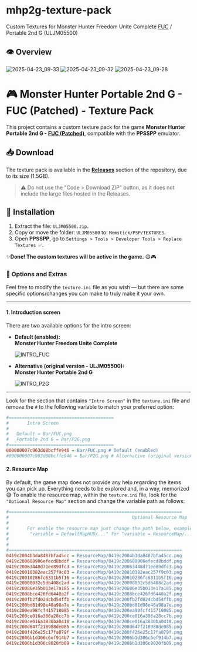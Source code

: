 # mhp2g-texture-pack
Custom Textures for Monster Hunter Freedom Unite Complete [FUC](https://fucomplete.github.io/) / Portable 2nd G (ULJM05500)

## 👁️ Overview
![2025-04-23_09-33](https://github.com/user-attachments/assets/44517f1c-cd21-4334-af4f-5e3bd6ccc194)
![2025-04-23_09-32](https://github.com/user-attachments/assets/ab3fba51-0b30-45b7-8685-21ec241c200f)
![2025-04-23_09-28](https://github.com/user-attachments/assets/23c55a39-171a-4b03-8493-d5691f0b9e34)

# 🎮 Monster Hunter Portable 2nd G - FUC (Patched) - Texture Pack
This project contains a custom texture pack for the game **Monster Hunter Portable 2nd G - [FUC (Patched)](https://fucomplete.github.io/)**, compatible with the **PPSSPP** emulator.

## 📥 Download
The texture pack is available in the [**Releases**](../../releases) section of the repository, due to its size (1.5GB).

> ⚠️ Do not use the "Code > Download ZIP" button, as it does not include the large files hosted in the Releases.



## 🧾 Installation

1. Extract the file: `ULJM05500.zip`.
2. Copy or move the folder: `ULJM05500` to: `Memstick/PSP/TEXTURES`.
3. Open **PPSSPP**, go to `Settings > Tools > Developer Tools > Replace Textures ✅`.

✨**Done! The custom textures will be active in the game.** 😄🎮



### 🎨 Options and Extras

Feel free to modify the `texture.ini` file as you wish — but there are some specific options/changes you can make to truly make it your own.

---

#### 1. Introduction screen

There are two available options for the intro screen:

- **Default (enabled):**  
  **Monster Hunter Freedom Unite Complete**

  ![INTRO_FUC](https://github.com/user-attachments/assets/3f51664f-812d-4920-aad3-17077dd1bca2)

- **Alternative (original version - ULJM05500):**  
  **Monster Hunter Portable 2nd G**

  ![INTRO_P2G](https://github.com/user-attachments/assets/d87707d7-670f-4665-827f-3b81d47bf5c2)

***

Look for the section that contains `"Intro Screen"` in the `texture.ini` file and remove the `#` to the following variable to match your preferred option:

```ini
#========================================
#		Intro Screen
#
#	Default = Bar/FUC.png
#	Portable 2nd G = Bar/P2G.png
#========================================
000000007c963d08bcffe946 = Bar/FUC.png # Default (enabled)
#000000007c963d08bcffe946 = Bar/P2G.png # Alternative (original version - ULJM05500)
```


#### 2. Resource Map

By default, the game map does not provide any help regarding the items you can pick up. Everything needs to be explored and, in a way, memorized 😅
To enable the resource map, within the `texture.ini` file, look for the `"Optional Resource Map"` section and change the variable path as follows:

```ini
#==================================================================
#                                               Optional Resource Map
#
#       For enable the resource map just change the path below, example:  
#        "variable = DefaultMapHUD/..." for "variable = ResourceMap/..."
#
#
#==================================================================
0419c2004b3da8487bfa45cc = ResourceMap/0419c2004b3da8487bfa45cc.png
0419c200688906efecd8bddf = ResourceMap/0419c200688906efecd8bddf.png
0419c20063448d71ee89dfc3 = ResourceMap/0419c20063448d71ee89dfc3.png
0419c20010382eac257f9c03 = ResourceMap/0419c20010382eac257f9c03.png
0419c20010286fc6311b5f16 = ResourceMap/0419c20010286fc6311b5f16.png
0419c20008032c5db408c2ad = ResourceMap/0419c20008032c5db408c2ad.png
0419c20086e35b013e17a185 = ResourceMap/0419c20086e35b013e17a185.png
0419c2008bce426fd6440a2f = ResourceMap/0419c2008bce426fd6440a2f.png
0419c200fb2fd024cbd54ffb = ResourceMap/0419c200fb2fd024cbd54ffb.png
0419c200bd81d98e48a98a7e = ResourceMap/0419c200bd81d98e48a98a7e.png
0419c200ea98fcf415718085 = ResourceMap/0419c200ea98fcf415718085.png
0419c200ce016a386a28cc7b = ResourceMap/0419c200ce016a386a28cc7b.png
0419c200ce016a3830ba0418 = ResourceMap/0419c200ce016a3830ba0418.png
0419c200d647f218988de085 = ResourceMap/0419c200d647f218988de085.png
0419c200f426e25c17fa079f = ResourceMap/0419c200f426e25c17fa079f.png
0419c2006b1d306c6ef914b7 = ResourceMap/0419c2006b1d306c6ef914b7.png
0419c2006b1d306c8020fb09 = ResourceMap/0419c2006b1d306c8020fb09.png
```
